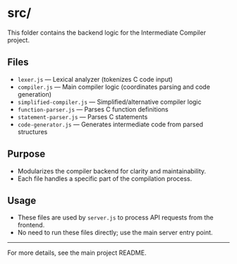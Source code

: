 # src/

This folder contains the backend logic for the Intermediate Compiler project.

## Files
- `lexer.js` — Lexical analyzer (tokenizes C code input)
- `compiler.js` — Main compiler logic (coordinates parsing and code generation)
- `simplified-compiler.js` — Simplified/alternative compiler logic
- `function-parser.js` — Parses C function definitions
- `statement-parser.js` — Parses C statements
- `code-generator.js` — Generates intermediate code from parsed structures

## Purpose
- Modularizes the compiler backend for clarity and maintainability.
- Each file handles a specific part of the compilation process.

## Usage
- These files are used by `server.js` to process API requests from the frontend.
- No need to run these files directly; use the main server entry point.

---

For more details, see the main project README.
